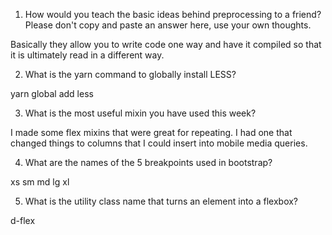 <!-- Answers to the Self Study Questions go here -->

1. How would you teach the basic ideas behind preprocessing to a friend?  Please don't copy and paste an answer here, use your own thoughts.

Basically they allow you to write code one way and have it compiled so that it is ultimately read in a different way. 

2. What is the yarn command to globally install LESS?

yarn global add less

3. What is the most useful mixin you have used this week?

I made some flex mixins that were great for repeating. I had one that changed things to columns that I could insert into mobile media queries.

4. What are the names of the 5 breakpoints used in bootstrap?

xs sm md lg xl

5. What is the utility class name that turns an element into a flexbox?

d-flex